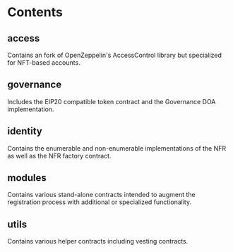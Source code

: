 # Contents

## access

Contains an fork of OpenZeppelin's AccessControl library but specialized for NFT-based
accounts. 

## governance

Includes the EIP20 compatible token contract and the Governance DOA implementation.

## identity

Contains the enumerable and non-enumerable implementations of the NFR as well as the 
NFR factory contract.

## modules

Contains various stand-alone contracts intended to augment the registration process
with additional or specialized functionality. 

## utils

Contains various helper contracts including vesting contracts. 